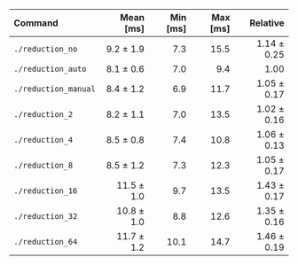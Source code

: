 | Command | Mean [ms] | Min [ms] | Max [ms] | Relative |
|:---|---:|---:|---:|---:|
| `./reduction_no` | 9.2 ± 1.9 | 7.3 | 15.5 | 1.14 ± 0.25 |
| `./reduction_auto` | 8.1 ± 0.6 | 7.0 | 9.4 | 1.00 |
| `./reduction_manual` | 8.4 ± 1.2 | 6.9 | 11.7 | 1.05 ± 0.17 |
| `./reduction_2` | 8.2 ± 1.1 | 7.0 | 13.5 | 1.02 ± 0.16 |
| `./reduction_4` | 8.5 ± 0.8 | 7.4 | 10.8 | 1.06 ± 0.13 |
| `./reduction_8` | 8.5 ± 1.2 | 7.3 | 12.3 | 1.05 ± 0.17 |
| `./reduction_16` | 11.5 ± 1.0 | 9.7 | 13.5 | 1.43 ± 0.17 |
| `./reduction_32` | 10.8 ± 1.0 | 8.8 | 12.6 | 1.35 ± 0.16 |
| `./reduction_64` | 11.7 ± 1.2 | 10.1 | 14.7 | 1.46 ± 0.19 |
